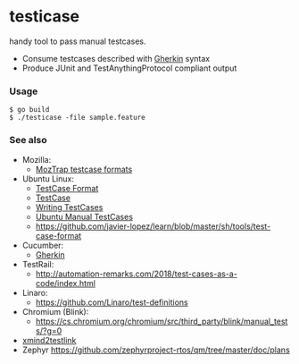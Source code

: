 # testicase

handy tool to pass manual testcases.

- Consume testcases described with [Gherkin](https://docs.cucumber.io/gherkin) syntax
- Produce JUnit and TestAnythingProtocol compliant output

### Usage

```
$ go build
$ ./testicase -file sample.feature
```

### See also

- Mozilla:
  - [MozTrap testcase formats](https://moztrap.readthedocs.io/en/latest/userguide/ui/import.html)
- Ubuntu Linux:
  - [TestCase Format](https://wiki.ubuntu.com/Testing/TestCaseFormat)
  - [TestCase](https://wiki.ubuntu.com/QATeam/TestCase)
  - [Writing TestCases](https://wiki.ubuntu.com/QATeam/ContributingTestcases/Manual/Writing)
  - [Ubuntu Manual TestCases](https://launchpad.net/ubuntu-manual-tests/)
  - https://github.com/javier-lopez/learn/blob/master/sh/tools/test-case-format
- Cucumber:
  - [Gherkin](https://docs.cucumber.io/gherkin)
- TestRail:
  - http://automation-remarks.com/2018/test-cases-as-a-code/index.html
- Linaro:
  - https://github.com/Linaro/test-definitions
- Chromium (Blink):
  - https://cs.chromium.org/chromium/src/third_party/blink/manual_tests/?g=0
- [xmind2testlink](https://github.com/tobyqin/xmind2testlink)
- Zephyr https://github.com/zephyrproject-rtos/qm/tree/master/doc/plans
